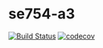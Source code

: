 # se754-a3
[![Build Status](https://travis-ci.com/swimuel/se754-a3.svg?token=WhyuY8phgtkRWcyoyq6Q&branch=master)](https://travis-ci.com/swimuel/se754-a3)
[![codecov](https://codecov.io/gh/swimuel/se754-a3/branch/master/graph/badge.svg?token=NQurqTcCql)](https://codecov.io/gh/swimuel/se754-a3)
